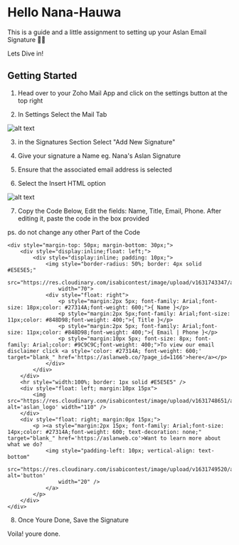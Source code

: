 # Hello Nana-Hauwa

This is a guide and a little assignment to setting up your Aslan Email Signature ✌🏾

Lets Dive in!


## Getting Started


1. Head over to your Zoho Mail App and click on the settings button at the top right


2. In Settings Select the Mail Tab

![alt text](https://res.cloudinary.com/isabicontest/image/upload/v1632816132/aslan/Screenshot_2021-09-28_at_08.57.37_y6ahfs.png)

3. in the Signatures Section Select "Add New Signature"

4. Give your signature a Name eg. Nana's Aslan Signature

5. Ensure that the associated email address is selected

6. Select the Insert HTML option

![alt text](https://res.cloudinary.com/isabicontest/image/upload/v1632816133/aslan/Screenshot_2021-09-28_at_09.00.50_kvveu0.png)



7. Copy the Code Below, Edit the fields: Name, Title, Email, Phone. After editing it, paste the code in the box provided

ps. do not change any other Part of the Code

```
<div style="margin-top: 50px; margin-bottom: 30px;">
    <div style="display:inline;float: left;">
        <div style="display:inline; padding: 10px;">
            <img style="border-radius: 50%; border: 4px solid #E5E5E5;"
                src="https://res.cloudinary.com/isabicontest/image/upload/v1631743347/aslan/hauwa_nnmlhp.png"
                width="70">
            <div style="float: right">
                <p style="margin:2px 5px; font-family: Arial;font-size: 18px;color: #27314A;font-weight: 600;">{ Name }</p>
                <p style="margin:2px 5px;font-family: Arial;font-size: 11px;color: #848D98;font-weight: 400;">{ Title }</p>
                <p style="margin:2px 5px; font-family: Arial;font-size: 11px;color: #848D98;font-weight: 400;">{ Email | Phone }</p>
                <p style="margin:10px 5px; font-size: 8px; font-family: Arial;color: #9C9C9C;font-weight: 400;">To view our email disclaimer click <a style='color: #27314A; font-weight: 600;' target="blank_" href='https://aslanweb.co/?page_id=1166'>here</a></p>
            </div>
        </div>
    </div>
    <hr style="width:100%; border: 1px solid #E5E5E5" />
    <div style="float: left; margin:10px 15px">
        <img src="https://res.cloudinary.com/isabicontest/image/upload/v1631748651/aslan/aslan_logo_qpqviu.png" alt='aslan_logo' width="110" />
    </div>
    <div style="float: right; margin:0px 15px;">
        <p ><a style="margin:2px 15px; font-family: Arial;font-size: 14px;color: #27314A;font-weight: 600; text-decoration: none;" target="blank_" href='https://aslanweb.co'>Want to learn more about what we do?
            <img style="padding-left: 10px; vertical-align: text-bottom"
                src="https://res.cloudinary.com/isabicontest/image/upload/v1631749520/aslan/btn_yzmwps.png" alt='button'
                width="20" />
            </a>
        </p>
    </div>
</div>

```

8. Once Youre Done, Save the Signature


Voila! youre done. 

